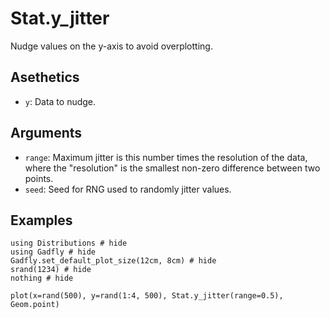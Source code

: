 # Stat.y_jitter

Nudge values on the y-axis to avoid overplotting.

## Asethetics
  * `y`: Data to nudge.

## Arguments
  * `range`: Maximum jitter is this number times the resolution of the data,
    where the "resolution" is the smallest non-zero difference between two
    points.
  * `seed`: Seed for RNG used to randomly jitter values.

## Examples

```@example 1
using Distributions # hide
using Gadfly # hide
Gadfly.set_default_plot_size(12cm, 8cm) # hide
srand(1234) # hide
nothing # hide
```

```@example 1
plot(x=rand(500), y=rand(1:4, 500), Stat.y_jitter(range=0.5), Geom.point)
```
